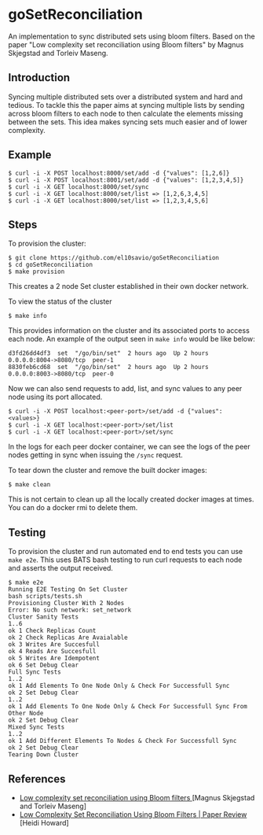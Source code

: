 # goSetReconciliation

An implementation to sync distributed sets using bloom filters. Based on the paper "Low complexity set reconciliation using Bloom filters" by Magnus Skjegstad and Torleiv Maseng.

## Introduction

Syncing multiple distributed sets over a distributed system and hard and tedious. To tackle this the paper aims at syncing multiple lists by sending across bloom filters to each node to then calculate the elements missing between the sets. This idea makes syncing sets much easier and of lower complexity.

## Example

```
$ curl -i -X POST localhost:8000/set/add -d {"values": [1,2,6]}
$ curl -i -X POST localhost:8001/set/add -d {"values": [1,2,3,4,5]}
$ curl -i -X GET localhost:8000/set/sync
$ curl -i -X GET localhost:8000/set/list => [1,2,6,3,4,5]
$ curl -i -X GET localhost:8000/set/list => [1,2,3,4,5,6]
```

## Steps

To provision the cluster:

```
$ git clone https://github.com/el10savio/goSetReconciliation
$ cd goSetReconciliation
$ make provision
```

This creates a 2 node Set cluster established in their own docker network.

To view the status of the cluster

```
$ make info
```

This provides information on the cluster and its associated ports to access each node. An example of the output seen in `make info` would be like below:

```
d3fd26dd4df3  set  "/go/bin/set"  2 hours ago  Up 2 hours  0.0.0.0:8004->8080/tcp  peer-1
8830feb6cd68  set  "/go/bin/set"  2 hours ago  Up 2 hours  0.0.0.0:8003->8080/tcp  peer-0
```


Now we can also send requests to add, list, and sync values to any peer node using its port allocated.

```
$ curl -i -X POST localhost:<peer-port>/set/add -d {"values": <values>}
$ curl -i -X GET localhost:<peer-port>/set/list
$ curl -i -X GET localhost:<peer-port>/set/sync
```

In the logs for each peer docker container, we can see the logs of the peer nodes getting in sync when issuing the `/sync` request.

To tear down the cluster and remove the built docker images:

```
$ make clean
```

This is not certain to clean up all the locally created docker images at times. You can do a docker rmi to delete them.

## Testing

To provision the cluster and run automated end to end tests you can use `make e2e`. This uses BATS bash testing to run curl requests to each node and asserts the output received.

```
$ make e2e
Running E2E Testing On Set Cluster
bash scripts/tests.sh
Provisioning Cluster With 2 Nodes
Error: No such network: set_network
Cluster Sanity Tests
1..6
ok 1 Check Replicas Count
ok 2 Check Replicas Are Avaialable
ok 3 Writes Are Succesfull
ok 4 Reads Are Succesfull
ok 5 Writes Are Idempotent
ok 6 Set Debug Clear
Full Sync Tests
1..2
ok 1 Add Elements To One Node Only & Check For Successfull Sync
ok 2 Set Debug Clear
1..2
ok 1 Add Elements To One Node Only & Check For Successfull Sync From Other Node
ok 2 Set Debug Clear
Mixed Sync Tests
1..2
ok 1 Add Different Elements To Nodes & Check For Successfull Sync
ok 2 Set Debug Clear
Tearing Down Cluster
```

## References

- [ Low complexity set reconciliation using Bloom filters ](https://dl.acm.org/doi/10.1145/1998476.1998483) [Magnus Skjegstad and Torleiv Maseng]
- [ Low Complexity Set Reconciliation Using Bloom Filters | Paper Review ](https://www.youtube.com/watch?v=xuddEiu-t-8) [Heidi Howard]
